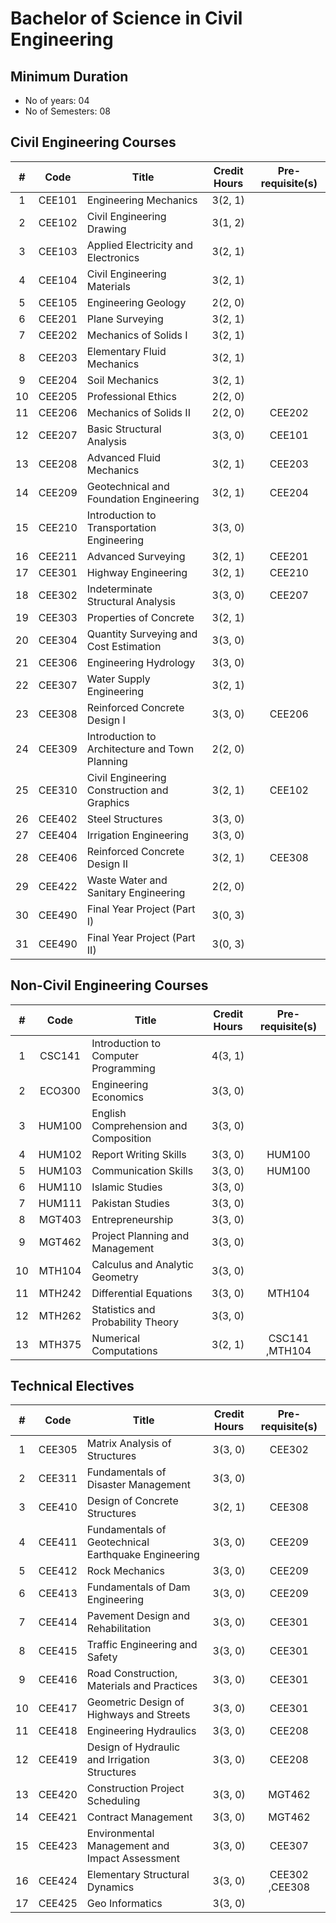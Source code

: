 # Bachelor of Science in Civil Engineering

## Minimum Duration
* No of years: 04
* No of Semesters: 08

## Civil Engineering Courses
| # | Code | Title | Credit Hours | Pre-requisite(s) |
|:-:|:----:|-------|:------------:|:----------------:|
| 1 | CEE101 | Engineering Mechanics | 3(2, 1) |  | 
| 2 | CEE102 | Civil Engineering Drawing | 3(1, 2) |  | 
| 3 | CEE103 | Applied Electricity and Electronics | 3(2, 1) |  | 
| 4 | CEE104 | Civil Engineering Materials | 3(2, 1) |  | 
| 5 | CEE105 | Engineering Geology | 2(2, 0) |  | 
| 6 | CEE201 | Plane Surveying | 3(2, 1) |  | 
| 7 | CEE202 | Mechanics of Solids I | 3(2, 1) |  | 
| 8 | CEE203 | Elementary Fluid Mechanics | 3(2, 1) |  | 
| 9 | CEE204 | Soil Mechanics | 3(2, 1) |  | 
| 10 | CEE205 | Professional Ethics | 2(2, 0) |  | 
| 11 | CEE206 | Mechanics of Solids II | 2(2, 0) | CEE202 | 
| 12 | CEE207 | Basic Structural Analysis | 3(3, 0) | CEE101 | 
| 13 | CEE208 | Advanced Fluid Mechanics | 3(2, 1) | CEE203 | 
| 14 | CEE209 | Geotechnical and Foundation Engineering | 3(2, 1) | CEE204 | 
| 15 | CEE210 | Introduction to Transportation Engineering | 3(3, 0) |  | 
| 16 | CEE211 | Advanced Surveying | 3(2, 1) | CEE201 | 
| 17 | CEE301 | Highway Engineering | 3(2, 1) | CEE210 | 
| 18 | CEE302 | Indeterminate Structural Analysis | 3(3, 0) | CEE207 | 
| 19 | CEE303 | Properties of Concrete | 3(2, 1) |  | 
| 20 | CEE304 | Quantity Surveying and Cost Estimation | 3(3, 0) |  | 
| 21 | CEE306 | Engineering Hydrology | 3(3, 0) |  | 
| 22 | CEE307 | Water Supply Engineering | 3(2, 1) |  | 
| 23 | CEE308 | Reinforced Concrete Design I | 3(3, 0) | CEE206 | 
| 24 | CEE309 | Introduction to Architecture and Town Planning | 2(2, 0) |  | 
| 25 | CEE310 | Civil Engineering Construction and Graphics | 3(2, 1) | CEE102 | 
| 26 | CEE402 | Steel Structures | 3(3, 0) |  | 
| 27 | CEE404 | Irrigation Engineering | 3(3, 0) |  | 
| 28 | CEE406 | Reinforced Concrete Design II | 3(2, 1) | CEE308 | 
| 29 | CEE422 | Waste Water and Sanitary Engineering | 2(2, 0) |  | 
| 30 | CEE490 | Final Year Project (Part I) | 3(0, 3) |  | 
| 31 | CEE490 | Final Year Project (Part II) | 3(0, 3) |  | 

## Non-Civil Engineering Courses
| # | Code | Title | Credit Hours | Pre-requisite(s) |
|:-:|:----:|-------|:------------:|:----------------:|
| 1 | CSC141 | Introduction to Computer Programming | 4(3, 1) |  | 
| 2 | ECO300 | Engineering Economics | 3(3, 0) |  | 
| 3 | HUM100 | English Comprehension and Composition | 3(3, 0) |  | 
| 4 | HUM102 | Report Writing Skills | 3(3, 0) | HUM100 | 
| 5 | HUM103 | Communication Skills | 3(3, 0) | HUM100 | 
| 6 | HUM110 | Islamic Studies | 3(3, 0) |  | 
| 7 | HUM111 | Pakistan Studies | 3(3, 0) |  | 
| 8 | MGT403 | Entrepreneurship | 3(3, 0) |  | 
| 9 | MGT462 | Project Planning and Management | 3(3, 0) |  | 
| 10 | MTH104 | Calculus and Analytic Geometry | 3(3, 0) |  | 
| 11 | MTH242 | Differential Equations | 3(3, 0) | MTH104 | 
| 12 | MTH262 | Statistics and Probability Theory | 3(3, 0) |  | 
| 13 | MTH375 | Numerical Computations | 3(2, 1) | CSC141 ,MTH104 | 

## Technical Electives
| # | Code | Title | Credit Hours | Pre-requisite(s) |
|:-:|:----:|-------|:------------:|:----------------:|
| 1 | CEE305 | Matrix Analysis of Structures | 3(3, 0) | CEE302 | 
| 2 | CEE311 | Fundamentals of Disaster Management | 3(3, 0) |  | 
| 3 | CEE410 | Design of Concrete Structures | 3(2, 1) | CEE308 | 
| 4 | CEE411 | Fundamentals of Geotechnical Earthquake Engineering | 3(3, 0) | CEE209 | 
| 5 | CEE412 | Rock Mechanics | 3(3, 0) | CEE209 | 
| 6 | CEE413 | Fundamentals of Dam Engineering | 3(3, 0) | CEE209 | 
| 7 | CEE414 | Pavement Design and Rehabilitation | 3(3, 0) | CEE301 | 
| 8 | CEE415 | Traffic Engineering and Safety | 3(3, 0) | CEE301 | 
| 9 | CEE416 | Road Construction, Materials and Practices | 3(3, 0) | CEE301 | 
| 10 | CEE417 | Geometric Design of Highways and Streets | 3(3, 0) | CEE301 | 
| 11 | CEE418 | Engineering Hydraulics | 3(3, 0) | CEE208 | 
| 12 | CEE419 | Design of Hydraulic and Irrigation Structures | 3(3, 0) | CEE208 | 
| 13 | CEE420 | Construction Project Scheduling | 3(3, 0) | MGT462 | 
| 14 | CEE421 | Contract Management | 3(3, 0) | MGT462 | 
| 15 | CEE423 | Environmental Management and Impact Assessment | 3(3, 0) | CEE307 | 
| 16 | CEE424 | Elementary Structural Dynamics | 3(3, 0) | CEE302 ,CEE308 | 
| 17 | CEE425 | Geo Informatics | 3(3, 0) |  | 